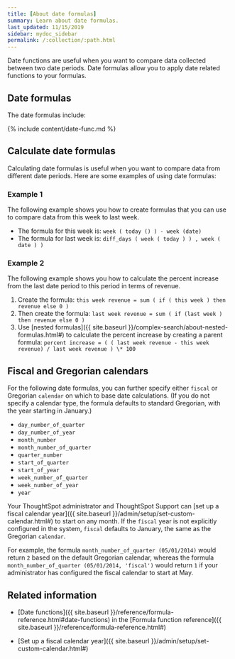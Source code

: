 ```yaml
---
title: [About date formulas]
summary: Learn about date formulas.
last_updated: 11/15/2019
sidebar: mydoc_sidebar
permalink: /:collection/:path.html
---
```

Date functions are useful when you want to compare data collected between two
date periods. Date formulas allow you to apply date related functions to your
formulas.

## Date formulas

The date formulas include:

{% include content/date-func.md %}

## Calculate date formulas

Calculating date formulas is useful when you want to compare data from different date periods. Here are some examples of using date formulas:

### Example 1

The following example shows you how to create formulas that you can use to compare data from this week to last week.

- The formula for this week is: `week ( today () ) - week (date)`
- The formula for last week is: `diff_days ( week ( today ) ) , week ( date ) )`

### Example 2

The following example shows you how to calculate the percent increase from the last date period to this period in terms of revenue.

1. Create the formula: `this week revenue = sum ( if ( this week ) then revenue else 0 )`
2. Then create the formula: `last week revenue = sum ( if (last week ) then revenue else 0 )`
3. Use [nested formulas]({{ site.baseurl }}/complex-search/about-nested-formulas.html#) to calculate the percent increase by creating a parent formula: `percent increase = ( ( last week revenue - this week revenue) / last week revenue ) \* 100`

## Fiscal and Gregorian calendars

For the following date formulas, you can further specify either `fiscal` or
Gregorian `calendar` on which to base date calculations. (If you do not specify a
calendar type, the formula defaults to standard Gregorian, with the year
starting in January.)

* `day_number_of_quarter`
* `day_number_of_year`
* `month_number`
* `month_number_of_quarter`
* `quarter_number`
* `start_of_quarter`
* `start_of_year`
* `week_number_of_quarter`
* `week_number_of_year`
* `year`

Your ThoughtSpot administrator and ThoughtSpot Support can
[set up a fiscal calendar year]({{ site.baseurl }}/admin/setup/set-custom-calendar.html#)
to start on any month. If the `fiscal` year is not explicitly configured in the system,
`fiscal` defaults to January, the same as the Gregorian `calendar`.

For example, the formula `month_number_of_quarter (05/01/2014)` would return `2`
based on the default Gregorian calendar, whereas the formula
`month_number_of_quarter (05/01/2014, 'fiscal')` would return `1` if your
administrator has configured the fiscal calendar to start at May.

## Related information

* [Date functions]({{ site.baseurl }}/reference/formula-reference.html#date-functions) in the [Formula function reference]({{ site.baseurl }}/reference/formula-reference.html#)

* [Set up a fiscal calendar year]({{ site.baseurl }}/admin/setup/set-custom-calendar.html#)
